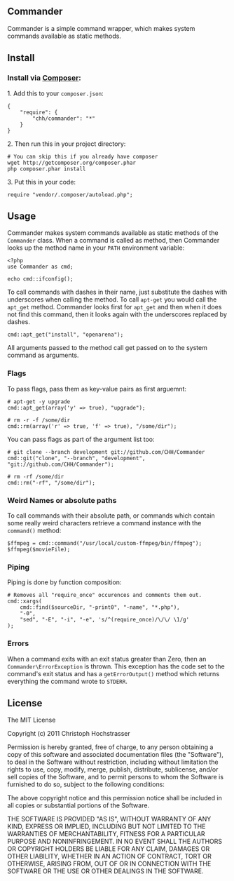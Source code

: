 Commander
---------

Commander is a simple command wrapper, which makes system commands
available as static methods.

## Install

### Install via [Composer](http://packagist.org/about-composer):

1\. Add this to your `composer.json`:

    {
        "require": {
            "chh/commander": "*"
        }
    }

2\. Then run this in your project directory:

    # You can skip this if you already have composer
    wget http://getcomposer.org/composer.phar
    php composer.phar install

3\. Put this in your code:

    require "vendor/.composer/autoload.php";

## Usage

Commander makes system commands available as static methods of the
`Commander` class. When a command is called as method, then Commander
looks up the method name in your `PATH` environment variable:

    <?php
    use Commander as cmd;

    echo cmd::ifconfig();

To call commands with dashes in their name, just substitute the dashes
with underscores when calling the method. To call `apt-get` you would
call the `apt_get` method. Commander looks first for `apt_get` and
then when it does not find this command, then it looks again with the
underscores replaced by dashes.

    cmd::apt_get("install", "openarena");

All arguments passed to the method call get passed on to the system
command as arguments.

### Flags

To pass flags, pass them as key-value pairs as first arguemnt:

    # apt-get -y upgrade
    cmd::apt_get(array('y' => true), "upgrade");

    # rm -r -f /some/dir
    cmd::rm(array('r' => true, 'f' => true), "/some/dir");

You can pass flags as part of the argument list too:

    # git clone --branch development git://github.com/CHH/Commander
    cmd::git("clone", "--branch", "development", "git://github.com/CHH/Commander");
    
    # rm -rf /some/dir
    cmd::rm("-rf", "/some/dir");

### Weird Names or absolute paths

To call commands with their absolute path, or commands which contain
some really weird characters retrieve a command instance with the
`command()` method:

    $ffmpeg = cmd::command("/usr/local/custom-ffmpeg/bin/ffmpeg");
    $ffmpeg($movieFile);

### Piping

Piping is done by function composition:

    # Removes all "require_once" occurences and comments them out.
    cmd::xargs(
        cmd::find($sourceDir, "-print0", "-name", "*.php"), 
        "-0",
        "sed", "-E", "-i", "-e", 's/^(require_once)/\/\/ \1/g'
    );

### Errors

When a command exits with an exit status greater than Zero, then
an `Commander\ErrorException` is thrown. This exception has the code
set to the command's exit status and has a `getErrorOutput()` method
which returns everything the command wrote to `STDERR`.

## License

The MIT License

Copyright (c) 2011 Christoph Hochstrasser

Permission is hereby granted, free of charge, to any person obtaining a copy
of this software and associated documentation files (the "Software"), to deal
in the Software without restriction, including without limitation the rights
to use, copy, modify, merge, publish, distribute, sublicense, and/or sell
copies of the Software, and to permit persons to whom the Software is
furnished to do so, subject to the following conditions:

The above copyright notice and this permission notice shall be included in
all copies or substantial portions of the Software.

THE SOFTWARE IS PROVIDED "AS IS", WITHOUT WARRANTY OF ANY KIND, EXPRESS OR
IMPLIED, INCLUDING BUT NOT LIMITED TO THE WARRANTIES OF MERCHANTABILITY,
FITNESS FOR A PARTICULAR PURPOSE AND NONINFRINGEMENT. IN NO EVENT SHALL THE
AUTHORS OR COPYRIGHT HOLDERS BE LIABLE FOR ANY CLAIM, DAMAGES OR OTHER
LIABILITY, WHETHER IN AN ACTION OF CONTRACT, TORT OR OTHERWISE, ARISING FROM,
OUT OF OR IN CONNECTION WITH THE SOFTWARE OR THE USE OR OTHER DEALINGS IN
THE SOFTWARE.

